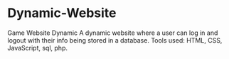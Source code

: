 # Dynamic-Website
Game Website Dynamic
A dynamic website where a user can log in and logout with their info being stored in a database. 
Tools used: HTML, CSS, JavaScript, sql, php. 
